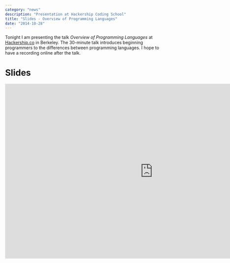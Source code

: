 ```yaml
---
category: "news"
description: "Presentation at Hackership Coding School"
title: "Slides - Overview of Programming Languages"
date: "2014-10-28"
---
```


Tonight I am presenting the talk *Overview of Programming Languages* at [Hackership.co](http://hackership.co) in Berkeley. The 30-minute talk introduces beginning programmers to the differences between programming languages. I hope to have a recording online after the talk.

# Slides

<iframe src="https://docs.google.com/presentation/d/1LA0zqMR2UswuU67qyySb8MonSqHn_bNMtQqSjntES1w/embed?start=false&loop=false&delayms=3000" frameborder="0" width="960" height="569" allowfullscreen="true" mozallowfullscreen="true" webkitallowfullscreen="true"></iframe>


